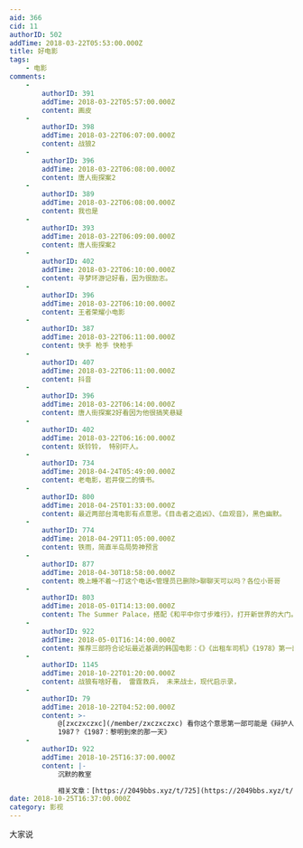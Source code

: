 ```yaml
---
aid: 366
cid: 11
authorID: 502
addTime: 2018-03-22T05:53:00.000Z
title: 好电影
tags:
    - 电影
comments:
    -
        authorID: 391
        addTime: 2018-03-22T05:57:00.000Z
        content: 画皮
    -
        authorID: 398
        addTime: 2018-03-22T06:07:00.000Z
        content: 战狼2
    -
        authorID: 396
        addTime: 2018-03-22T06:08:00.000Z
        content: 唐人街探案2
    -
        authorID: 389
        addTime: 2018-03-22T06:08:00.000Z
        content: 我也是
    -
        authorID: 393
        addTime: 2018-03-22T06:09:00.000Z
        content: 唐人街探案2
    -
        authorID: 402
        addTime: 2018-03-22T06:10:00.000Z
        content: 寻梦环游记好看，因为很励志。
    -
        authorID: 396
        addTime: 2018-03-22T06:10:00.000Z
        content: 王者荣耀小电影
    -
        authorID: 387
        addTime: 2018-03-22T06:11:00.000Z
        content: 快手 枪手 快枪手
    -
        authorID: 407
        addTime: 2018-03-22T06:11:00.000Z
        content: 抖音
    -
        authorID: 396
        addTime: 2018-03-22T06:14:00.000Z
        content: 唐人街探案2好看因为他很搞笑悬疑
    -
        authorID: 402
        addTime: 2018-03-22T06:16:00.000Z
        content: 妖铃铃， 特别吓人。
    -
        authorID: 734
        addTime: 2018-04-24T05:49:00.000Z
        content: 老电影，岩井俊二的情书。
    -
        authorID: 800
        addTime: 2018-04-25T01:33:00.000Z
        content: 最近两部台湾电影有点意思。《目击者之追凶》、《血观音》，黑色幽默。
    -
        authorID: 774
        addTime: 2018-04-29T11:05:00.000Z
        content: 铁雨，简直半岛局势神预言
    -
        authorID: 877
        addTime: 2018-04-30T18:58:00.000Z
        content: 晚上睡不着～打这个电话<管理员已删除>‬聊聊天可以吗？各位小哥哥
    -
        authorID: 803
        addTime: 2018-05-01T14:13:00.000Z
        content: The Summer Palace，搭配《和平中你寸步难行》，打开新世界的大门。
    -
        authorID: 922
        addTime: 2018-05-01T16:14:00.000Z
        content: 推荐三部符合论坛最近基调的韩国电影：《》《出租车司机》《1978》第一部忘了...
    -
        authorID: 1145
        addTime: 2018-10-22T01:20:00.000Z
        content: 战狼有啥好看， 雷霆救兵， 未来战士，现代启示录，
    -
        authorID: 79
        addTime: 2018-10-22T04:52:00.000Z
        content: >-
            @[zxczxczxc](/member/zxczxczxc) 看你这个意思第一部可能是《辩护人》？还有第三部好像应该是
            1987？《1987：黎明到來的那一天》
    -
        authorID: 922
        addTime: 2018-10-25T16:37:00.000Z
        content: |-
            沉默的教室

            相关文章：[https://2049bbs.xyz/t/725](https://2049bbs.xyz/t/725)
date: 2018-10-25T16:37:00.000Z
category: 影视
---
```


大家说
